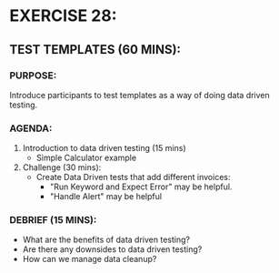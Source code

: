# EXERCISE 28:
## TEST TEMPLATES (60 MINS):
### PURPOSE:
Introduce participants to test templates as a way of doing data driven testing.

### AGENDA:
1. Introduction to data driven testing (15 mins)
   - Simple Calculator example
2. Challenge (30 mins):
   - Create Data Driven tests that add different invoices:
     - "Run Keyword and Expect Error" may be helpful.
     - "Handle Alert" may be helpful

### DEBRIEF (15 MINS):
- What are the benefits of data driven testing?
- Are there any downsides to data driven testing?
- How can we manage data cleanup?
